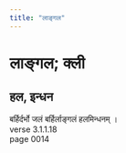 ```yaml
---
title: "लाङ्गल"
---
```


# लाङ्गल; क्ली
## हल, इन्धन
बर्हिर्दर्भो जलं बर्हिर्लाङ्गलं हलमिन्धनम् ।<br />verse 3.1.1.18<br />page 0014

